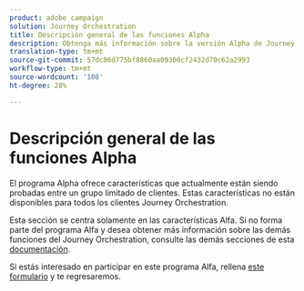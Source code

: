 ```yaml
---
product: adobe campaign
solution: Journey Orchestration
title: Descripción general de las funciones Alpha
description: Obtenga más información sobre la versión Alpha de Journey Orchestration.
translation-type: tm+mt
source-git-commit: 57dc86d775bf8860aa09300cf2432d70c62a2993
workflow-type: tm+mt
source-wordcount: '108'
ht-degree: 28%

---
```



# Descripción general de las funciones Alpha

El programa Alpha ofrece características que actualmente están siendo probadas entre un grupo limitado de clientes. Estas características no están disponibles para todos los clientes Journey Orchestration.

Esta sección se centra solamente en las características Alfa. Si no forma parte del programa Alfa y desea obtener más información sobre las demás funciones del Journey Orchestration, consulte las demás secciones de esta [documentación](../../journey-orchestration-home.md).

Si estás interesado en participar en este programa Alfa, rellena [este formulario](https://forms.office.com/Pages/ResponsePage.aspx?id=Wht7-jR7h0OUrtLBeN7O4RuhNDklrkhHrsBisppjRThURDJTTUxWSTBJQU1OSTBTVjMwUDRIQURDNS4u) y te regresaremos.


